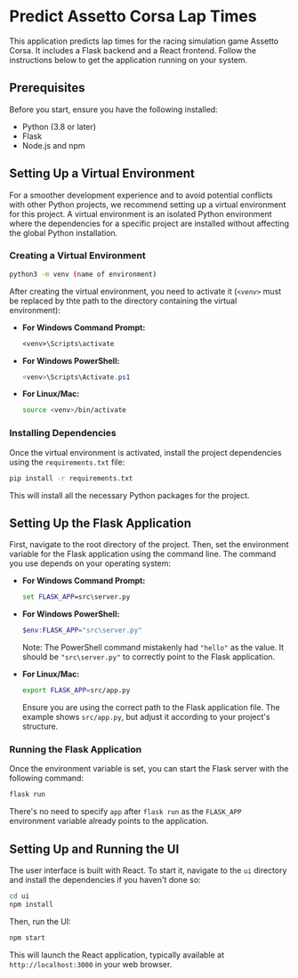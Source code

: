 
# Predict Assetto Corsa Lap Times

This application predicts lap times for the racing simulation game Assetto Corsa. It includes a Flask backend and a React frontend. Follow the instructions below to get the application running on your system.

## Prerequisites

Before you start, ensure you have the following installed:
- Python (3.8 or later)
- Flask
- Node.js and npm

## Setting Up a Virtual Environment

For a smoother development experience and to avoid potential conflicts with other Python projects, we recommend setting up a virtual environment for this project. A virtual environment is an isolated Python environment where the dependencies for a specific project are installed without affecting the global Python installation.

### Creating a Virtual Environment
```bash
python3 -m venv (name of environment)
```

After creating the virtual environment, you need to activate it (*`<venv>`* must be replaced by thte path to the directory containing the virtual environment):

- **For Windows Command Prompt:**
    ```cmd
    <venv>\Scripts\activate
    ```

- **For Windows PowerShell:**
    ```powershell
    <venv>\Scripts\Activate.ps1
    ```

- **For Linux/Mac:**
    ```bash
    source <venv>/bin/activate
    ```

### Installing Dependencies

Once the virtual environment is activated, install the project dependencies using the `requirements.txt` file:

```bash
pip install -r requirements.txt
```

This will install all the necessary Python packages for the project.

## Setting Up the Flask Application

First, navigate to the root directory of the project. Then, set the environment variable for the Flask application using the command line. The command you use depends on your operating system:

- **For Windows Command Prompt:**

    ```cmd
    set FLASK_APP=src\server.py
    ```

- **For Windows PowerShell:**

    ```powershell
    $env:FLASK_APP="src\server.py"
    ```

    Note: The PowerShell command mistakenly had `"hello"` as the value. It should be `"src\server.py"` to correctly point to the Flask application.

- **For Linux/Mac:**

    ```bash
    export FLASK_APP=src/app.py
    ```

    Ensure you are using the correct path to the Flask application file. The example shows `src/app.py`, but adjust it according to your project's structure.

### Running the Flask Application

Once the environment variable is set, you can start the Flask server with the following command:

```bash
flask run
```

There's no need to specify `app` after `flask run` as the `FLASK_APP` environment variable already points to the application.

## Setting Up and Running the UI

The user interface is built with React. To start it, navigate to the `ui` directory and install the dependencies if you haven't done so:

```bash
cd ui
npm install
```

Then, run the UI:

```bash
npm start
```

This will launch the React application, typically available at `http://localhost:3000` in your web browser.
